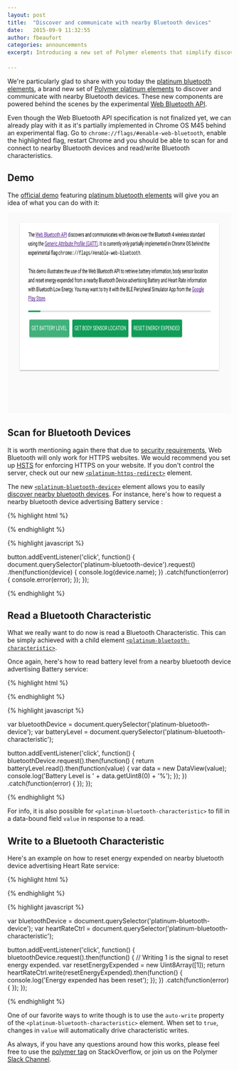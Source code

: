 ```yaml
---
layout: post
title:  "Discover and communicate with nearby Bluetooth devices"
date:   2015-09-9 11:32:55
author: fbeaufort
categories: announcements
excerpt: Introducing a new set of Polymer elements that simplify discovering and communicating with nearby Bluetooth devices, powered behind the scenes by the experimental Web Bluetooth API.

---
```


We're particularly glad to share with you today the [platinum bluetooth elements](https://elements.polymer-project.org/elements/platinum-bluetooth?active=platinum-bluetooth-device), a
brand new set of [Polymer platinum
elements](https://elements.polymer-project.org/browse?package=platinum-elements)
to discover and communicate with nearby Bluetooth devices. These new components
are powered behind the scenes by the experimental [Web Bluetooth
API](http://webbluetoothcg.github.io/web-bluetooth/).

Even though the Web Bluetooth API specification is not finalized yet, we can
already play with it as it's partially implemented in Chrome OS M45
behind an experimental flag. Go to `chrome://flags/#enable-web-bluetooth`, enable
the highlighted flag, restart Chrome and you should be able to scan for and
connect to nearby Bluetooth devices and read/write Bluetooth characteristics.

## Demo

The [official
demo](https://elements.polymer-project.org/elements/platinum-bluetooth?view=demo:demo/)
featuring [platinum bluetooth
elements](https://elements.polymer-project.org/elements/platinum-bluetooth)
will give you an idea of what you can do with it:

<a href="https://elements.polymer-project.org/elements/platinum-bluetooth?view=demo:demo/">
  <img src="/images/releases/platinum-bluetooth-demo.png" style="width: auto; margin-left: auto; margin-right: auto; height: 450px" alt="platinum bluetooth demo screenshot">
</a>

## Scan for Bluetooth Devices

It is worth mentioning again there that due to [security
requirements](https://developers.google.com/web/updates/2015/07/interact-with-ble-devices-on-the-web#https-only),
Web Bluetooth will only work for HTTPS websites.  We would recommend you set up
[HSTS](http://www.chromium.org/hsts) for enforcing HTTPS on your website. If
you don't control the server, check out our new
[`<platinum-https-redirect>`](https://elements.polymer-project.org/elements/platinum-https-redirect)
element.

The new
[`<platinum-bluetooth-device>`](https://elements.polymer-project.org/elements/platinum-bluetooth?active=platinum-bluetooth-device)
element allows you to easily [discover nearby bluetooth
devices](https://developers.google.com/web/updates/2015/07/interact-with-ble-devices-on-the-web#scan-for-bluetooth-devices).
For instance, here's how to request a nearby bluetooth device advertising
Battery service :

{% highlight html %}

<platinum-bluetooth-device
    services-filter='["battery_service"]'>
</platinum-bluetooth-device>

{% endhighlight %}

{% highlight javascript %}

button.addEventListener('click', function() {
  document.querySelector('platinum-bluetooth-device').request()
  .then(function(device) { console.log(device.name); })
  .catch(function(error) { console.error(error); });
});

{% endhighlight %}

## Read a Bluetooth Characteristic

What we really want to do now is read a Bluetooth Characteristic. This
can be simply achieved with a child element [`<platinum-bluetooth-characteristic>`](https://elements.polymer-project.org/elements/platinum-bluetooth?active=platinum-bluetooth-characteristic).

Once again, here's how to read battery level from a nearby bluetooth
device advertising Battery service:

{% highlight html %}

<platinum-bluetooth-device services-filter='["battery_service"]'>
  <platinum-bluetooth-characteristic
      service='battery_service'
      characteristic='battery_level'>
  </platinum-bluetooth-characteristic>
</platinum-bluetooth-device>

{% endhighlight %}

{% highlight javascript %}

var bluetoothDevice = document.querySelector('platinum-bluetooth-device');
var batteryLevel = document.querySelector('platinum-bluetooth-characteristic');

button.addEventListener('click', function() {
  bluetoothDevice.request().then(function() {
    return batteryLevel.read().then(function(value) {
      var data = new DataView(value);
      console.log('Battery Level is ' + data.getUint8(0) + '%');
    });
  })
  .catch(function(error) { });
});

{% endhighlight %}

For info, it is also possible for `<platinum-bluetooth-characteristic>` to fill
in a data-bound field `value` in response to a read.

## Write to a Bluetooth Characteristic

Here's an example on how to reset energy expended on nearby bluetooth
device advertising Heart Rate service:

{% highlight html %}

<platinum-bluetooth-device services-filter='["heart_rate"]'>
  <platinum-bluetooth-characteristic
      service='heart_rate'
      characteristic='heart_rate_control_point'>
  </platinum-bluetooth-characteristic>
</platinum-bluetooth-device>

{% endhighlight %}

{% highlight javascript %}

var bluetoothDevice = document.querySelector('platinum-bluetooth-device');
var heartRateCtrl = document.querySelector('platinum-bluetooth-characteristic');

button.addEventListener('click', function() {
  bluetoothDevice.request().then(function() {
    // Writing 1 is the signal to reset energy expended.
    var resetEnergyExpended = new Uint8Array([1]);
    return heartRateCtrl.write(resetEnergyExpended).then(function() {
      console.log('Energy expended has been reset');
    });
  })
  .catch(function(error) { });
});

{% endhighlight %}

One of our favorite ways to write though is to use the `auto-write` property of
the `<platinum-bluetooth-characteristic>` element. When set to `true`, changes
in `value` will automatically drive characteristic writes.

As always, if you have any questions around how this works, please feel free to
use the [polymer tag](http://stackoverflow.com/questions/tagged/polymer) on
StackOverflow, or join us on the Polymer [Slack
Channel](http://polymer-slack.herokuapp.com/).
